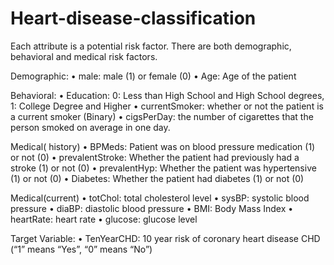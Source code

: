 # Heart-disease-classification





Each attribute is a potential risk factor. There are both demographic, behavioral and medical risk factors.

  Demographic:
• male: male (1) or female (0)
• Age: Age of the patient
  
  Behavioral:
• Education: 0: Less than High School and High School degrees, 1: College Degree and Higher
• currentSmoker: whether or not the patient is a current smoker (Binary)
• cigsPerDay: the number of cigarettes that the person smoked on average in one day. 

  Medical( history)
• BPMeds: Patient was on blood pressure medication (1) or not (0)
• prevalentStroke: Whether the patient had previously had a stroke (1) or not (0)
• prevalentHyp: Whether the patient was hypertensive (1) or not (0)
• Diabetes: Whether the patient had diabetes (1) or not (0)
  
  Medical(current)
• totChol: total cholesterol level
• sysBP: systolic blood pressure
• diaBP: diastolic blood pressure
• BMI: Body Mass Index
• heartRate: heart rate
• glucose: glucose level
  
  Target Variable:
• TenYearCHD: 10 year risk of coronary heart disease CHD (“1” means “Yes”, “0” means “No”)